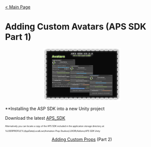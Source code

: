 [< Main Page](index.md)

# Adding Custom Avatars (APS SDK Part 1)

<p align="center">
  <a href="img/aps sdk avatar builder main.png">
     <img width="50%" height="15%" src="img/aps sdk avatar builder main.png">
  </a>
</p>

**Installing the ASP SDK into a new Unity project

Download the latest [APS_SDK](https://github.com/guiglass/LUXOR/blob/gh-pages/APS_SDK.unitypackage?raw=true)

<div style="font-size:50%">
Alternatively you can locate a copy of the APS SDK included in the application storage directory at:

*%USERPROFILE%\AppData\LocalLow\Animation Prep Studios\LUXOR\Addons\APS SDK Unity*
</div>

<p align="center">
  <a href="apssdk_part2.md">Adding Custom Props</a> (Part 2)
</p>
